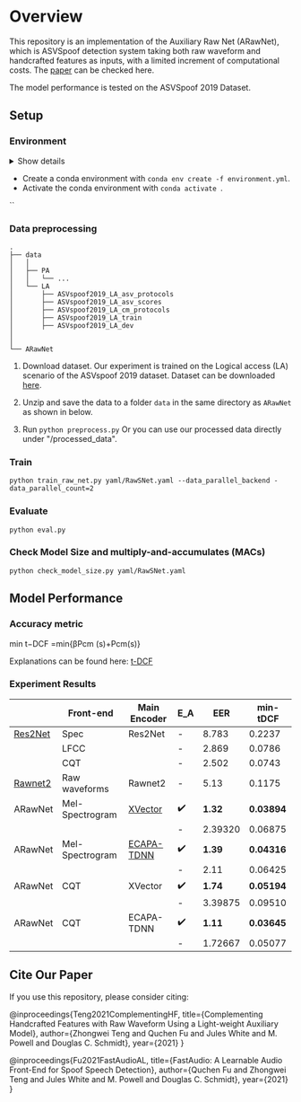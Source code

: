 # Overview

This repository is an implementation of the Auxiliary Raw Net (ARawNet), which is ASVSpoof detection system taking both raw waveform and handcrafted features as inputs, with a limited increment of computational costs. The [paper](https://arxiv.org/abs/2109.02773) can be checked here.

The model performance is tested on the ASVSpoof 2019 Dataset.

## Setup 

### Environment

<details><summary>Show details</summary>
<p>

* speechbrain==0.5.7
* pandas
* torch==1.9.1
* torchaudio==0.9.1
* nnAudio==0.2.6
* ptflops==0.6.6

</p>
</details>

-   Create a conda environment with  `conda env create -f environment.yml`.
-   Activate the conda environment with  `conda activate `.


``

### Data preprocessing
    .
    ├── data                       
    │   │
    │   ├── PA                  
    │   │   └── ...
    │   └── LA           
    │       ├── ASVspoof2019_LA_asv_protocols
    │       ├── ASVspoof2019_LA_asv_scores
    │       ├── ASVspoof2019_LA_cm_protocols
    │       ├── ASVspoof2019_LA_train
    │       ├── ASVspoof2019_LA_dev
    │       
    │
    └── ARawNet

1. Download dataset. Our experiment is trained on the Logical access (LA) scenario of the ASVspoof 2019 dataset. Dataset can be downloaded [here](https://datashare.is.ed.ac.uk/handle/10283/3336).
2. Unzip and save the data to a folder  `data`  in the same directory as  `ARawNet` as shown in below.

    
3. Run ``python preprocess.py``  Or you can use our processed data directly under "/processed_data".

### Train 

`python train_raw_net.py yaml/RawSNet.yaml --data_parallel_backend -data_parallel_count=2`

### Evaluate
  `python eval.py`

### Check Model Size and multiply-and-accumulates (MACs)
`python check_model_size.py yaml/RawSNet.yaml `



## Model Performance
### Accuracy metric

min t−DCF =min{βPcm (s)+Pcm(s)} 

Explanations can be found here: [t-DCF](https://arxiv.org/abs/1804.09618)

### Experiment Results






|   |Front-end    | Main Encoder| E_A  | EER | min-tDCF |
|---| ----------- | ----------- | ---- | --- | ----     | 
|[Res2Net](https://ieeexplore.ieee.org/abstract/document/9413828)| Spec        |  Res2Net |-     | 8.783 | 0.2237 |
|   | LFCC        |             |-     | 2.869 | 0.0786 |
|   | CQT         |             |-     | 2.502 | 0.0743 |
| [Rawnet2](https://ieeexplore.ieee.org/abstract/document/9414234) | Raw waveforms |Rawnet2 |-     | 5.13   | 0.1175|
|ARawNet|Mel-Spectrogram  | [XVector](https://ieeexplore.ieee.org/abstract/document/8461375)  | :heavy_check_mark:  | **1.32**| **0.03894**| 
|   |             |             |   -   |    2.39320    |    0.06875   |
| ARawNet  |  Mel-Spectrogram | [ECAPA-TDNN](https://arxiv.org/abs/2005.07143)   | :heavy_check_mark:|   **1.39** | **0.04316**   |
|   |             |             |   -   |      2.11 | 0.06425   |
| ARawNet |     CQT    |   XVector   |  :heavy_check_mark: |   **1.74**| **0.05194**      |
|   |             |             |   -   |     3.39875 | 0.09510     |
| ARawNet  |      CQT  |  ECAPA-TDNN  | :heavy_check_mark: |   **1.11**| **0.03645**   |
|   |             |             |    -  |   1.72667 | 0.05077      |






## Cite Our Paper

If you use this repository, please consider citing:

@inproceedings{Teng2021ComplementingHF,
  title={Complementing Handcrafted Features with Raw Waveform Using a Light-weight Auxiliary Model},
  author={Zhongwei Teng and Quchen Fu and Jules White and M. Powell and Douglas C. Schmidt},
  year={2021}
}


@inproceedings{Fu2021FastAudioAL,
  title={FastAudio: A Learnable Audio Front-End for Spoof Speech Detection},
  author={Quchen Fu and Zhongwei Teng and Jules White and M. Powell and Douglas C. Schmidt},
  year={2021}
}
